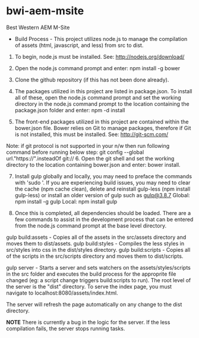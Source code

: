 # bwi-aem-msite
Best Western AEM M-Site

 - Build Process - 
This project utilizes node.js to manage the compilation of assets (html, javascript, and less) from src to dist.

1. To begin, node.js must be installed. See:  http://nodejs.org/download/

2. Open the node.js command prompt and enter:   npm install -g bower 

3. Clone the github repository (if this has not been done already).

4. The packages utilized in this project are listed in package.json. To install all of these, open the node.js command prompt and set the working directory in the node.js command prompt to the location containing the package.json folder and enter: npm -d install 

5. The front-end packages utilized in this project are contained within the bower.json file. Bower relies on Git to manage packages, therefore if Git is not installed, this must be installed. See: http://git-scm.com/

 Note: if git protocol is not supported in your n/w then run following command before running below step: git config --global url."https://".insteadOf git://
6. Open the git shell and set the working directory to the location containing bower.json and enter: bower install.

7. Install gulp globally and locally, you may need to preface the commands with 'sudo '. If you are experiencing build issues, you may need to clear the cache (npm cache clean), delete and reinstall gulp-less (npm install gulp-less) or install an older version of gulp such as gulp@3.8.7
Global: npm install -g gulp
Local: npm install gulp

8. Once this is completed, all dependencies should be loaded. There are a few commands to assist in the development process that can be entered from the node.js command prompt at the base level directory.

gulp build:assets - Copies all of the assets in the src/assets directory and moves them to dist/assets.
gulp build:styles - Compiles the less styles in src/styles into css in the dist/styles directory.
gulp build:scripts - Copies all of the scripts in the src/scripts directory and moves them to dist/scripts.

gulp server - Starts a server and sets watchers on the assets/styles/scripts in the src folder and executes the build process for the approprite file changed (eg: a script change triggers build:scripts to run). The root level of the server is the "dist" directory. To serve the index page, you must navigate to localhost:8080/assets/index.html.

The server will refresh the page automatically on any change to the dist directory.

**NOTE** There is currently a bug in the logic for the server. If the less compilation fails, the server stops running tasks.